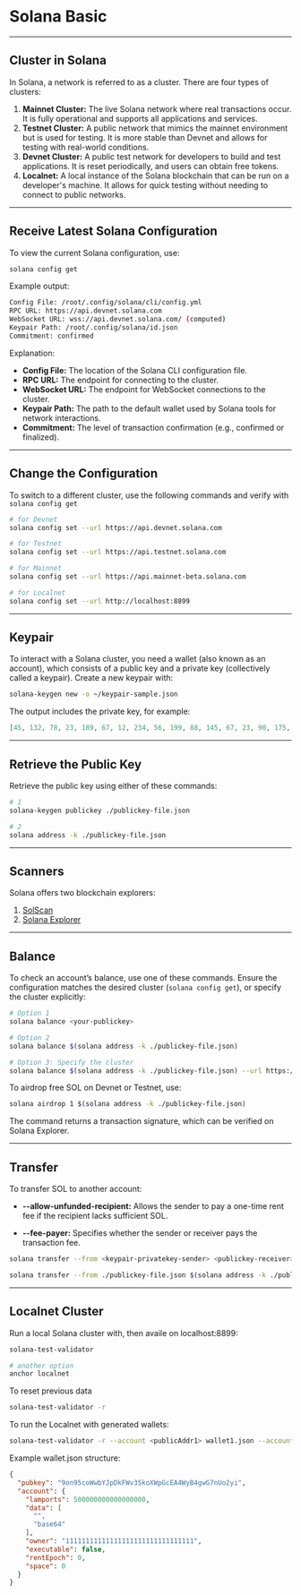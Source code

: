 # Solana Basic

---

## Cluster in Solana

In Solana, a network is referred to as a cluster. There are four types of clusters:

1. **Mainnet Cluster:** The live Solana network where real transactions occur. It is fully operational and supports all applications and services.
2. **Testnet Cluster:** A public network that mimics the mainnet environment but is used for testing. It is more stable than Devnet and allows for testing with real-world conditions.
3. **Devnet Cluster:** A public test network for developers to build and test applications. It is reset periodically, and users can obtain free tokens.
4. **Localnet:** A local instance of the Solana blockchain that can be run on a developer's machine. It allows for quick testing without needing to connect to public networks.

---

## Receive Latest Solana Configuration

To view the current Solana configuration, use:

```bash
solana config get
```

Example output:

```bash
Config File: /root/.config/solana/cli/config.yml
RPC URL: https://api.devnet.solana.com 
WebSocket URL: wss://api.devnet.solana.com/ (computed)
Keypair Path: /root/.config/solana/id.json
Commitment: confirmed 
```

Explanation:
- **Config File:** The location of the Solana CLI configuration file.
- **RPC URL:** The endpoint for connecting to the cluster.
- **WebSocket URL:** The endpoint for WebSocket connections to the cluster.
- **Keypair Path:** The path to the default wallet used by Solana tools for network interactions.
- **Commitment:** The level of transaction confirmation (e.g., confirmed or finalized).

---

## Change the Configuration

To switch to a different cluster, use the following commands and verify with 
`solana config get`

```bash
# for Devnet
solana config set --url https://api.devnet.solana.com

# for Testnet
solana config set --url https://api.testnet.solana.com

# for Mainnet
solana config set --url https://api.mainnet-beta.solana.com

# for Localnet
solana config set --url http://localhost:8899
```

---

## Keypair

To interact with a Solana cluster, you need a wallet (also known as an account), 
which consists of a public key and a private key (collectively called a keypair). 
Create a new keypair with:

```bash
solana-keygen new -o ~/keypair-sample.json 
```

The output includes the private key, for example:
```json
[45, 132, 78, 23, 189, 67, 12, 234, 56, 199, 88, 145, 67, 23, 90, 175, 200, 11, 67, 150, 34, 78, 245, 123, 67, 89, 12, 45, 67, 234, 199, 56, 78, 145, 23, 67, 90, 175, 200, 11, 67, 150, 34, 78, 245, 123, 67, 89, 12, 45, 67, 234, 199, 56, 78, 145, 23, 67, 90, 175, 200, 11]
```

---

## Retrieve the Public Key

Retrieve the public key using either of these commands:

```bash
# 1
solana-keygen publickey ./publickey-file.json

# 2
solana address -k ./publickey-file.json
```

---

## Scanners

Solana offers two blockchain explorers:

1. [SolScan](https://solscan.io/?cluster=devnet)
2. [Solana Explorer](https://explorer.solana.com)

---

## Balance

To check an account’s balance, use one of these commands. Ensure the configuration 
matches the desired cluster (`solana config get`), or specify the cluster explicitly:

```bash
# Option 1
solana balance <your-publickey>

# Option 2
solana balance $(solana address -k ./publickey-file.json)

# Option 3: Specify the cluster
solana balance $(solana address -k ./publickey-file.json) --url https://api.mainnet-beta.solana.com
```

To airdrop free SOL on Devnet or Testnet, use:

```bash
solana airdrop 1 $(solana address -k ./publickey-file.json)
```

The command returns a transaction signature, which can be verified on Solana Explorer.

---

## Transfer

To transfer SOL to another account:

- **--allow-unfunded-recipient:** Allows the sender to pay a one-time rent fee if the recipient lacks sufficient SOL.

- **--fee-payer:** Specifies whether the sender or receiver pays the transaction fee.

```bash
solana transfer --from <keypair-privatekey-sender> <publickey-receiver> value options

solana transfer --from ./publickey-file.json $(solana address -k ./publickey-file2.json) 1 --allow-unfunded-recipient --fee-payer ./publickey-file.json
```

---

## Localnet Cluster

Run a local Solana cluster with, then availe on localhost:8899:

```bash
solana-test-validator

# another option
anchor localnet
```

To reset previous data
```bash
solana-test-validator -r
```

To run the Localnet with generated wallets:

```bash
solana-test-validator -r --account <publicAddr1> wallet1.json --account <publicAddr2> wallet2.json --account <publicAddr3> wallet3.json
```

Example wallet.json structure:

```json
{
  "pubkey": "9on95coWwbYJpDkFWv35koXWpGcEA4WyB4gwG7nUo2yi",
  "account": {
    "lamports": 500000000000000000,
    "data": [
      "",
      "base64"
    ],
    "owner": "11111111111111111111111111111111",
    "executable": false,
    "rentEpoch": 0,
    "space": 0
  }
}
```
